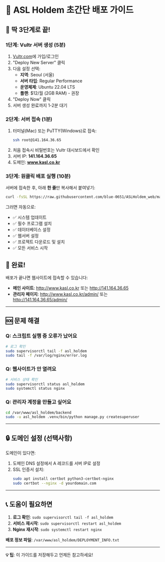 # 🚀 ASL Holdem 초간단 배포 가이드

## 📌 딱 3단계로 끝!

### 1단계: Vultr 서버 생성 (5분)
1. [Vultr.com](https://vultr.com)에 가입/로그인
2. "Deploy New Server" 클릭
3. 다음 설정 선택:
   - **지역**: Seoul (서울)
   - **서버 타입**: Regular Performance
   - **운영체제**: Ubuntu 22.04 LTS
   - **플랜**: $12/월 (2GB RAM) - 권장
4. "Deploy Now" 클릭
5. 서버 생성 완료까지 1-2분 대기

### 2단계: 서버 접속 (1분)
1. 터미널(Mac) 또는 PuTTY(Windows)로 접속:
   ```bash
   ssh root@141.164.36.65
   ```
2. 처음 접속시 비밀번호는 Vultr 대시보드에서 확인
3. 서버 IP: **141.164.36.65**
4. 도메인: **www.kasl.co.kr**

### 3단계: 원클릭 배포 실행 (10분)
서버에 접속한 후, 아래 **한 줄**만 복사해서 붙여넣기:

```bash
curl -fsSL https://raw.githubusercontent.com/blue-0651/ASLHoldem_web/master/deploy/one_click_deploy.sh | bash
```

그러면 자동으로:
- ✅ 시스템 업데이트
- ✅ 필수 프로그램 설치
- ✅ 데이터베이스 설정
- ✅ 웹서버 설정
- ✅ 프로젝트 다운로드 및 설치
- ✅ 모든 서비스 시작

## 🎉 완료!

배포가 끝나면 웹사이트에 접속할 수 있습니다:
- **메인 사이트**: http://www.kasl.co.kr 또는 http://141.164.36.65
- **관리자 페이지**: http://www.kasl.co.kr/admin/ 또는 http://141.164.36.65/admin/

---

## 🆘 문제 해결

### Q: 스크립트 실행 중 오류가 났어요
```bash
# 로그 확인
sudo supervisorctl tail -f asl_holdem
sudo tail -f /var/log/nginx/error.log
```

### Q: 웹사이트가 안 열려요
```bash
# 서비스 상태 확인
sudo supervisorctl status asl_holdem
sudo systemctl status nginx
```

### Q: 관리자 계정을 만들고 싶어요
```bash
cd /var/www/asl_holdem/backend
sudo -u asl_holdem .venv/bin/python manage.py createsuperuser
```

---

## 🔒 도메인 설정 (선택사항)

도메인이 있다면:
1. 도메인 DNS 설정에서 A 레코드를 서버 IP로 설정
2. SSL 인증서 설치:
   ```bash
   sudo apt install certbot python3-certbot-nginx
   sudo certbot --nginx -d yourdomain.com
   ```

---

## 📞 도움이 필요하면

1. **로그 확인**: `sudo supervisorctl tail -f asl_holdem`
2. **서비스 재시작**: `sudo supervisorctl restart asl_holdem`
3. **Nginx 재시작**: `sudo systemctl restart nginx`

**배포 정보 파일**: `/var/www/asl_holdem/DEPLOYMENT_INFO.txt`

---

**💡 팁**: 이 가이드를 저장해두고 언제든 참고하세요! 